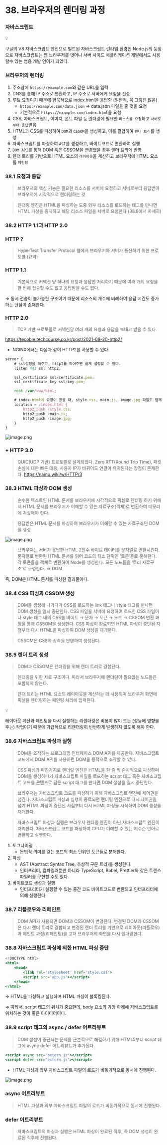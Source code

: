 # 38. 브라우저의 렌더링 과정
### 자바스크립트

<aside>
💡

구글의 V8 자바스크립트 엔진으로 빌드된 자바스크립트 런타임 환경인 Node.js의 등장으로 자바스크립트는 웹 브라우저를 벗어나 서버 사이드 애플리케이션 개발에서도 사용할수 있는 범용 개발 언어가 되었다.

</aside>

### 브라우저의 렌더링

1. 주소창에 `https://example.com`와 같은 URL을 입력
2. DNS를 통해 IP 주소로 변환하고, IP 주소로 서버에게 요청을 전송
3. 루트 요청이기 때문에 암묵적으로 index.html을 응답함 (일반적, 꼭 그렇진 않음)
    - `https://example.com/data.json` ⇒ data.json 파일을 줄 것을 요청
    - 기본적으로 `https://example.com/index.html`을 요청
4. CSS, 자바스크립트, 이미지, 폰트 파일 등 렌더링에 필요한 `리소스를 요청`하고 `서버로부터 응답`받음
5. HTML과 CSS를 파싱하여 `DOM`과 `CSSOM`을 생성하고, 이를 결합하여 `렌더 트리`를 생성
6. 자바스크립트를 파싱하여 `AST`를 생성하고, 바이트코드로 변환하여 실행
7. `DOM API`를 통해 DOM 혹은 CSSOM을 변경했을 경우 렌더 트리에 반영
8. 렌더 트리를 기반으로 HTML 요소의 `레이아웃`을 계산하고 브라우저에 HTML 요소를 `페인팅`

### 38.1 요청과 응답

> 브라우저의 핵심 기능은 필요한 리소스를 서버에 요청하고 서버로부터 응답받아 브라우저에 시각적으로 렌더링하는 것
> 

> 렌더링 엔진은 HTML을 파싱하는 도중 외부 리소스를 로드하는 태그를 만나면 HTML 파싱을 중지하고 해당 리소스 파일을 서버로 요청한다 (38.8에서 자세히)
> 

### 38.2 HTTP 1.1과 HTTP 2.0

### HTTP ?

> HyperText Transfer Protocol
웹에서 브라우저와 서버가 통신하기 위한 프로토콜 (규약)
> 

### HTTP 1.1

> 기본적으로 커넥션 당 하나의 요청과 응답만 처리하기 때문에 여러 개의 요청을 한 번에 접송할 수도 없고 응답받을 수도 없다.

⇒ 동시 전송이 불가능한 구조이기 때문에 리소스의 개수에 비례하여 응답 시간도 증가하는 단점이 존재한다.
> 

### HTTP 2.0

> TCP 기반 프로토콜로 커넥션당 여러 개의 요청과 응답을 보내고 받을 수 있다.

https://tecoble.techcourse.co.kr/post/2021-09-20-http2/
> 

- NGINX에서는 다음과 같이 HTTP2를 사용할 수 있다.

```jsx
server {
    # ssl설정을 해주고, http2를 적어주면 쉽게 설정할 수 있다.
    listen 443 ssl http2;

    ssl_certificate ssl/certificate.pem;
    ssl_certificate_key ssl/key.pem;

    root /var/www/html;

    # index.html에 요청이 왔을 때, style.css, main.js, image.jpg 파일도 함께 서버 푸시된다.
    location = /index.html {
        http2_push /style.css;
        http2_push /main.js;
        http2_push /image.jpg;
    }
}
```

![image.png](./images/html2.png)

### + HTTP 3.0

> QUIC(UDP 기반) 프로토콜로 설계되었다.
Zero RTT(Round Trip Time), 패킷 손실에 대한 빠른 대응, 사용자 IP가 바뀌어도 연결이 유지된다는 장점이 존재한다.
https://namu.wiki/w/HTTP/3
> 

### 38.3 HTML 파싱과 DOM 생성

> 순수한 텍스트인 HTML 문서를 브라우저에 시각적으로 픽셀로 렌더링 하기 위해서 HTML 문서를 브라우저가 이해할 수 있는 자료구조(객체)로 변환하여 메모리에 저장해야 한다.
> 

> 응답받은 HTML 문서를 파싱하여 브라우저가 이해할 수 있는 자료구조인 DOM을 생성
> 

![image.png](./images/html.png)

> 브라우저는 서버가 응답한 HTML 2진수 바이트 데이터를 문자열로 변환시킨다.
문자열로 변환된 HTML 문서를 읽어 코드의 최소 단위인 ‘토큰’들로 분해한다.
각 토큰들을 객체로 변환하여 Node를 생성한다.
모든 노드들을 ‘트리 자료구조’로 구성한다.
⇒ DOM
> 

즉, DOM은 HTML 문서를 파싱한 결과물이다.

### 38.4 CSS 파싱과 CSSOM 생성

> DOM을 생성해 나가다가 CSS를 로드하는 link 태그나 style 태그를 만나면 DOM 생성을 일시 중단한다.
CSS 파일을 서버에 요청하여 로드한 CSS 파일이나 style 태그 내의 CSS를
바이트 → 문자 → 토큰 → 노드 → CSSOM 변환 과정을 통해 CSSOM을 생성한다.
CSS 파싱이 완료되면 HTML 파싱이 중단된 지점부터 다시 HTML을 파싱하여 DOM 생성을 재개한다.
> 

> CSSOM은 CSS의 상속을 반영하여 생성된다.
> 

### 38.5 렌더 트리 생성

> DOM과 CSSOM은 렌더링을 위해 렌더 트리로 결합된다.
> 

> 렌더링을 위한 자료 구조이다. 따라서 브라우저에 렌더링이 필요없는 노드들은 포함되지 않는다.
> 

> 렌더 트리는 HTML 요소의 레이아웃을 계산하는 데 사용되며 브라우저 화면에 픽셀을 렌더링하는 페인팅 처리에 입력된다.
> 

<aside>
💡

레이아웃 계산과 페인팅을 다시 실행하는 리렌더링은 비용이 많이 드는 (성능에 영향을 주는) 작업이기 때문에 가급적으로 리렌더링이 빈번하게 발생하지 않도록 해야 한다.

</aside>

### 38.6 자바스크립트 파싱과 실행

> DOM을 조작하는 프로그래밍 인터페이스 DOM API를 제공한다.
자바스크립트 코드에서 DOM API를 사용하면 DOM을 동적으로 조작할 수 있다.
> 

> CSS 파싱과 마찬가지로 렌더링 엔진은 HTML을 한 줄 씩 순차적으로 파싱하며 DOM을 생성하다가 자바스크립트 파일을 로드하는 script 태그 혹은 자바스크립트 코드를 콘텐츠로 담은 script 태그를 만나면 DOM 생성을 일시 중단한다.
> 

> 브라우저는 자바스크립트 코드를 파싱하기 위해 자바스크립트 엔진에 제어권을 넘긴다.
자바스크립트 파싱과 실행이 종료되면 렌더링 엔진으로 다시 제어권을 넘겨 HTML 파싱이 중단된 시점부터 다시 HTML 파싱을 시작하여 DOM 생성을 재개한다.
> 

> 자바스크립트 파싱과 실행은 브라우저 렌더링 엔진이 아닌 자바스크립트 엔진이 처리한다.
자바스크립트 코드를 파싱하여 CPU가 이해할 수 있는 저수준 언어로 변환하고 실행한다.
> 

1. 토그나이징
    - 문법적 의미를 갖는 코드의 최소 단위인 토큰들로 분해한다.
2. 파싱
    - AST (Abstract Syntax Tree, 추상적 구문 트리)를 생성한다.
    - 인터프리터, 컴파일러뿐만 아니라 TypeScript, Babel, Prettier와 같은 트렌스파일러를 구현할 수도 있다.
3. 바이트코드 생성과 실행
    - 인터프리터가 실행할 수 있는 중간 코드 바이트코드로 변환되고 인터프리터에 의해 실행한다

### 38.7 리플로우와 리페인트

> DOM API가 사용되면 DOM과 CSSOM이 변경된다.
변경된 DOM과 CSSOM은 다시 렌더 트리로 결합되고 변경된 렌더 트리를 기반으로 레이아웃(리플로우)과 페인트 과정(리페인팅)을 고쳐 브라우저의 화면을 다시 렌더링한다.
> 

### 38.8 자바스크립트 파싱에 의한 HTML 파싱 중단

```jsx
<!DOCTYPE html>
<html>
	<head>
		<link rel='stylesheet' href='style.css'>
		<script src='app.js'></script>
	</head>
</html>
```

⇒ HTML을 파싱하고 실행하며 HTML 파싱이 블록킹된다.

⇒ 따라서, script 태그의 위치가 중요한데, body 요소의 가장 아래에 자바스크립트를 위치하는 것이 좋은 아이디어이다.

### 38.9 script 태그의 async / defer 어트리뷰트

> DOM 생성이 중단되는 문제를 근본적으로 해결하기 위해 HTML5부터 script 태그에 async defer 어트리뷰트가 추가된다.
> 

```jsx
<script async src="extern.js"></script>
<script defer src="extern.js"></script>
```

- HTML 파싱과 외부 자바스크립트 파일의 로드가 비동기적으로 동시에 진행된다.

![image.png](./images/script.png)

### async 어트리뷰트

> HTML 파싱과 외부 자바스크립트 파일의 로드가 비동기적으로 동시에 진행된다.
> 

### defer 어트리뷰트

> 자바스크립트의 파싱과 실행은 HTML 파싱이 완료된 직후, 즉 DOM 생성이 완료된 직후에 진행된다.
>